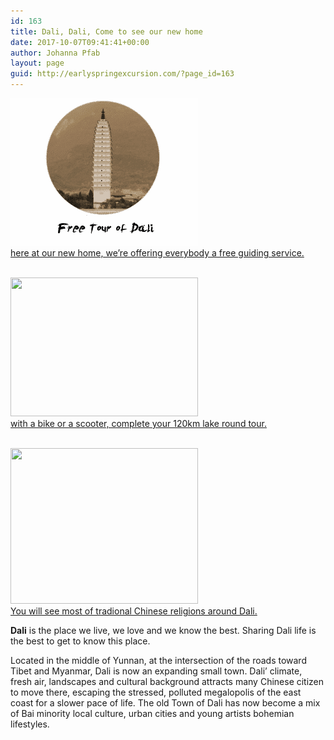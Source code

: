 ```yaml
---
id: 163
title: Dali, Dali, Come to see our new home
date: 2017-10-07T09:41:41+00:00
author: Johanna Pfab
layout: page
guid: http://earlyspringexcursion.com/?page_id=163
---
```

<img class="wp-image-535 size-medium alignleft" src="/images/uploads/2017/11/dali-one-day-1024x804-300x236.png" alt="" width="300" height="236" /><br>
[here at our new home, we&#8217;re offering everybody a free guiding service.](/china-tours/dali-and-its-surroundings/dali-one-day-cultural-tour/)<br><br>



<img class="wp-image-342 size-medium alignleft" src="/images/uploads/2017/10/lake-tour-300x222.png" alt="" width="300" height="222" srcset="/images/uploads/2017/10/lake-tour-300x222.png 300w, /images/uploads/2017/10/lake-tour-768x568.png 768w, /images/uploads/2017/10/lake-tour-1024x758.png 1024w" sizes="(max-width: 300px) 100vw, 300px" /><br>
[with a bike or a scooter, complete your 120km lake round tour.](/china-tours/dali-and-its-surroundings/wild-free-erhai-lake-tour/)<br><br>



<img class="wp-image-339 size-medium alignleft" src="/images/uploads/2017/10/dali-4-days-300x249.png" alt="" width="300" height="249" srcset="/images/uploads/2017/10/dali-4-days-300x249.png 300w, /images/uploads/2017/10/dali-4-days-768x638.png 768w, /images/uploads/2017/10/dali-4-days-1024x850.png 1024w, /images/uploads/2017/10/dali-4-days.png 1067w" sizes="(max-width: 300px) 100vw, 300px" /><br>
[You will see most of tradional Chinese religions around Dali.](/china-tours/dali-and-its-surroundings/religion-cultural-3-days-tour/)



**Dali** is the place we live, we love and we know the best. Sharing Dali life is the best to get to know this place.

Located in the middle of Yunnan, at the intersection of the roads toward Tibet and Myanmar, Dali is now an expanding small town. Dali&#8217; climate, fresh air, landscapes and cultural background attracts many Chinese citizen to move there, escaping the stressed, polluted megalopolis of the east coast for a slower pace of life. The old Town of Dali has now become a mix of Bai minority local culture, urban cities and young artists bohemian lifestyles.
